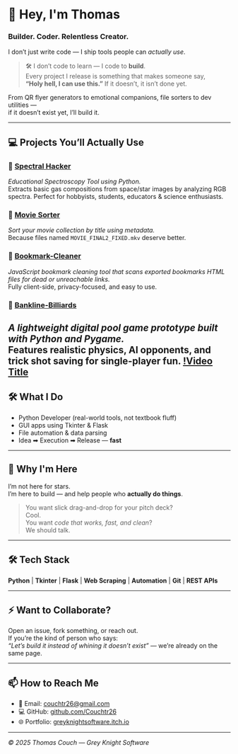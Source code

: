 # 👋 Hey, I'm Thomas

### Builder. Coder. Relentless Creator.

I don’t just write code — I ship tools people can *actually use*.  
> 🛠️ I don’t code to learn — I code to **build**.  
> Every project I release is something that makes someone say,  
> **“Holy hell, I can use this.”** If it doesn’t, it isn’t done yet.

From QR flyer generators to emotional companions, file sorters to dev utilities —  
if it doesn’t exist yet, I’ll build it.

---

## 💻 Projects You’ll Actually Use

### 🚀 [Spectral Hacker](https://github.com/Couchtr26/SpectralHacker)  
*Educational Spectroscopy Tool using Python.*  
Extracts basic gas compositions from space/star images by analyzing RGB spectra. Perfect for hobbyists, students, educators & science enthusiasts.

### 🎥 [Movie Sorter](https://github.com/Couchtr26/MovieSorter)  
*Sort your movie collection by title using metadata.*  
Because files named `MOVIE_FINAL2_FIXED.mkv` deserve better.

### 🤖 [Bookmark-Cleaner](https://github.com/Couchtr26/Bookmark-Cleaner)  
*JavaScript bookmark cleaning tool that scans exported bookmarks HTML files for dead or unreachable links.*  
Fully client-side, privacy-focused, and easy to use.

### 🎱 [Bankline-Billiards](https://github.com/Couchtr26/Bankline-Billiards)  
*A lightweight digital pool game prototype built with Python and Pygame.*  
Features realistic physics, AI opponents, and trick shot saving for single-player fun.
[!Video Title](https://youtu.be/8-_t-wPChws)
---

## 🛠️ What I Do

- Python Developer (real-world tools, not textbook fluff)  
- GUI apps using Tkinter & Flask  
- File automation & data parsing  
- Idea ➡ Execution ➡ Release — **fast**

---

## 🧠 Why I'm Here

I’m not here for stars.  
I’m here to build — and help people who **actually do things**.

> You want slick drag-and-drop for your pitch deck?  
> Cool.  
> You want *code that works, fast, and clean*?  
> We should talk.

---

## 🛠️ Tech Stack

**Python** | **Tkinter** | **Flask** | **Web Scraping** | **Automation** | **Git** | **REST APIs**

---

## ⚡ Want to Collaborate?

Open an issue, fork something, or reach out.  
If you’re the kind of person who says:  
*“Let’s build it instead of whining it doesn’t exist”* — we’re already on the same page.

---

## 📫 How to Reach Me

- 📧 Email: [couchtr26@gmail.com](mailto:couchtr26@gmail.com)  
- 💻 GitHub: [github.com/Couchtr26](https://github.com/Couchtr26)  
- 🌐 Portfolio: [greyknightsoftware.itch.io](https://greyknightsoftware.itch.io)

---

*© 2025 Thomas Couch — Grey Knight Software*
